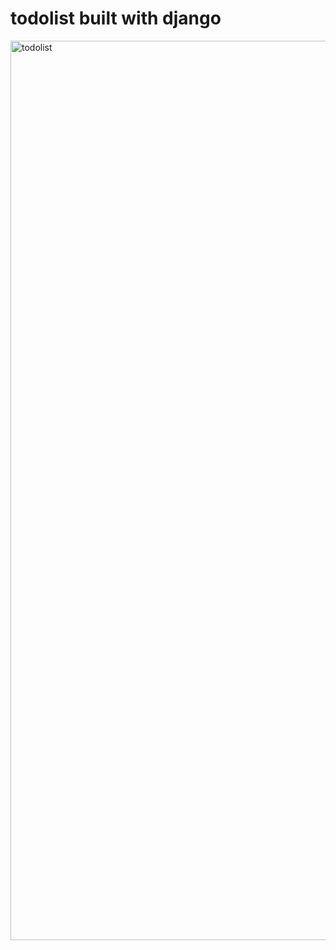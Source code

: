 # todolist built with django 
<img width="1439" alt="todolist" src="https://github.com/Prezxvii/todolist/assets/122589070/991dafc0-61e3-4be7-adb8-766959da37cc">
